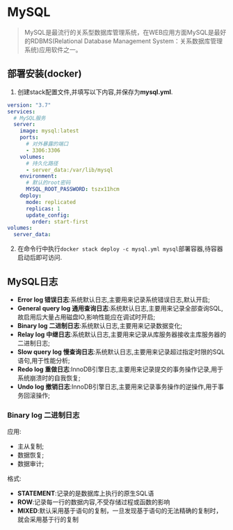 # MySQL

> MySQL是最流行的关系型数据库管理系统，在WEB应用方面MySQL是最好的RDBMS(Relational Database Management System：关系数据库管理系统)应用软件之一。

## 部署安装(docker)

1. 创建stack配置文件,并填写以下内容,并保存为**mysql.yml**.
  ```yaml
  version: "3.7"
  services:
    # MySQL服务
    server:
      image: mysql:latest
      ports:
        # 对外暴露的端口
        - 3306:3306
      volumes:
        # 持久化路径
        - server_data:/var/lib/mysql
      environment:
        # 默认的root密码
        MYSQL_ROOT_PASSWORD: tszx11hcm
      deploy:
        mode: replicated
        replicas: 1
        update_config:
          order: start-first
  volumes:
    server_data:
  ```
2. 在命令行中执行`docker stack deploy -c mysql.yml mysql`部署容器,待容器启动后即可访问.

## MySQL日志

- **Error log 错误日志**:系统默认日志,主要用来记录系统错误日志,默认开启;
- **General query log 通用查询日志**:系统默认日志,主要用来记录全部查询SQL,故启用后大量占用磁盘IO,影响性能应在调试时开启;
- **Binary log 二进制日志**:系统默认日志,主要用来记录数据变化;
- **Relay log 中继日志**:系统默认日志,主要用来记录从库服务器接收主库服务器的二进制日志;
- **Slow query log 慢查询日志**:系统默认日志,主要用来记录超过指定时限的SQL语句,用于性能分析;
- **Redo log 重做日志**:InnoDB引擎日志,主要用来记录提交的事务操作记录,用于系统崩溃时的自我恢复;
- **Undo log 撤销日志**:InnoDB引擎日志,主要用来记录事务操作的逆操作,用于事务回滚操作;

### Binary log 二进制日志

应用:
- 主从复制;
- 数据恢复;
- 数据审计;

格式:
- **STATEMENT**:记录的是数据库上执行的原生SQL语
- **ROW**:记录每一行的数据内容,不受存储过程或函数的影响
- **MIXED**:默认采用基于语句的复制，一旦发现基于语句的无法精确的复制时，就会采用基于行的复制
